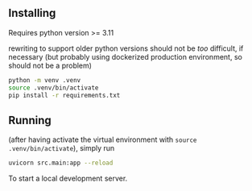 ## Installing

Requires python version >= 3.11

rewriting to support older python versions should not
be _too_ difficult, if necessary (but probably using dockerized
production environment, so should not be a problem)

```bash
python -m venv .venv
source .venv/bin/activate
pip install -r requirements.txt
```

## Running

(after having activate the virtual environment with `source .venv/bin/activate`),
simply run

```bash
uvicorn src.main:app --reload
```

To start a local development server.
